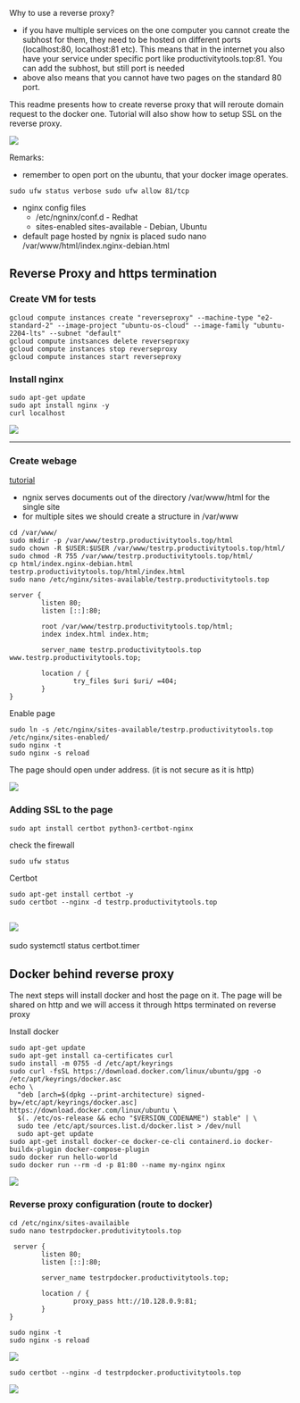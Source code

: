 
Why to use a reverse proxy?
- if you have multiple services on the one computer you cannot create the subhost for them, they need to be hosted on different ports (localhost:80, localhost:81 etc). This means that in the internet you also have your service under specific port like productivitytools.top:81. You can add the subhost, but still port is needed
- above also means that you cannot have two pages on the standard 80 port. 



This readme presents how to create reverse proxy that will reroute domain request to the docker one. Tutorial will also show how to setup SSL on the reverse proxy. 

![](Images/20250205215323.png)


Remarks:
- remember to open port on the ubuntu, that your docker image operates.
```
sudo ufw status verbose sudo ufw allow 81/tcp
```
- nginx config files
  - /etc/ngninx/conf.d - Redhat
  - sites-enabled sites-available - Debian, Ubuntu
- default page hosted by ngnix is placed sudo nano /var/www/html/index.nginx-debian.html

## Reverse Proxy and https termination

### Create VM for tests

```
gcloud compute instances create "reverseproxy" --machine-type "e2-standard-2" --image-project "ubuntu-os-cloud" --image-family "ubuntu-2204-lts" --subnet "default"
gcloud compute instsances delete reverseproxy
gcloud compute instances stop reverseproxy
gcloud compute instances start reverseproxy
```

### Install nginx

```
sudo apt-get update
sudo apt install nginx -y
curl localhost
```
![](Images/20250203213747.png)

----
### Create webage
[tutorial](https://www.digitalocean.com/community/tutorials/how-to-install-nginx-on-ubuntu-20-04#step-5-%E2%80%93-setting-up-server-blocks-(recommended))
- ngnix serves documents out of the directory /var/www/html for the single site
- for multiple sites we should create a structure in /var/www
```
cd /var/www/
sudo mkdir -p /var/www/testrp.productivitytools.top/html
sudo chown -R $USER:$USER /var/www/testrp.productivitytools.top/html/
sudo chmod -R 755 /var/www/testrp.productivitytools.top/html/
cp html/index.nginx-debian.html testrp.productivitytools.top/html/index.html
sudo nano /etc/nginx/sites-available/testrp.productivitytools.top
```

```
server {
        listen 80;
        listen [::]:80;

        root /var/www/testrp.productivitytools.top/html;
        index index.html index.htm;                              

        server_name testrp.productivitytools.top www.testrp.productivitytools.top;

        location / {
                try_files $uri $uri/ =404;
        }
}

```
Enable page
```
sudo ln -s /etc/nginx/sites-available/testrp.productivitytools.top /etc/nginx/sites-enabled/
sudo nginx -t
sudo nginx -s reload
```
The page should open under address. (it is not secure as it is http)

![](Images/20250204211550.png)

### Adding SSL to the page

```
sudo apt install certbot python3-certbot-nginx
```
check the firewall
```
sudo ufw status
```
Certbot
```
sudo apt-get install certbot -y 
sudo certbot --nginx -d testrp.productivitytools.top
```
![](Images/20250204212214.png)
-----
sudo systemctl status certbot.timer


## Docker behind reverse proxy
The next steps will install docker and host the page on it.
The page will be shared on http and we will access it through https terminated on reverse proxy

Install docker

```
sudo apt-get update
sudo apt-get install ca-certificates curl
sudo install -m 0755 -d /etc/apt/keyrings
sudo curl -fsSL https://download.docker.com/linux/ubuntu/gpg -o /etc/apt/keyrings/docker.asc
echo \
  "deb [arch=$(dpkg --print-architecture) signed-by=/etc/apt/keyrings/docker.asc] https://download.docker.com/linux/ubuntu \
  $(. /etc/os-release && echo "$VERSION_CODENAME") stable" | \
  sudo tee /etc/apt/sources.list.d/docker.list > /dev/null
  sudo apt-get update
sudo apt-get install docker-ce docker-ce-cli containerd.io docker-buildx-plugin docker-compose-plugin
sudo docker run hello-world
sudo docker run --rm -d -p 81:80 --name my-nginx nginx
```
![](Images/20250205213721.png)


### Reverse proxy configuration (route to docker)

```
cd /etc/nginx/sites-availaible 
sudo nano testrpdocker.produtivitytools.top 
```

```
 server {
        listen 80;
        listen [::]:80;

        server_name testrpdocker.productivitytools.top;

        location / {
                proxy_pass htt://10.128.0.9:81;
        }
}

```
```
sudo nginx -t
sudo nginx -s reload
```
![](Images/20250205214613.png)

```
sudo certbot --nginx -d testrpdocker.productivitytools.top
```
![](Images/20250205214803.png)
